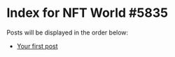 # Index for NFT World #5835
Posts will be displayed in the order below:

- [Your first post](./001-first.md)

